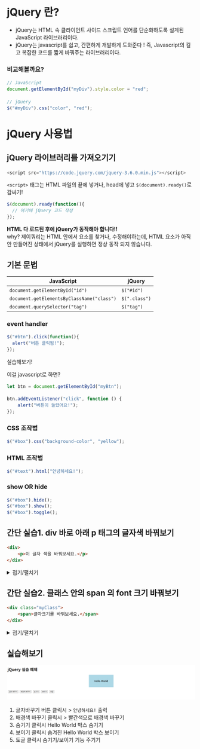# jQuery 란?
- jQuery는 HTML 속 클라이언트 사이드 스크립트 언어를 단순화하도록 설계된 JavaScript 라이브러리이다. 
- jQuery는 javascript를 쉽고, 간편하게 개발하게 도와준다 !
즉, Javascript의 길고 복잡한 코드를 짧게 바꿔주는 라이브러리이다.

### 비교해볼까요?
```js
// JavaScript
document.getElementById("myDiv").style.color = "red";

// jQuery
$("#myDiv").css("color", "red");
```


# jQuery 사용법

## jQuery 라이브러리를 가져오기기
```js
<script src="https://code.jquery.com/jquery-3.6.0.min.js"></script>
```

`<script>` 태그는 HTML 파일의 끝에 넣거나, head에 넣고 `$(document).ready()`로 감싸기!
```js
$(document).ready(function(){
  // 여기에 jQuery 코드 작성
});
```
**HTML 다 로드된 후에 jQuery가 동작해야 합니다!!**  
why? 제이쿼리는 HTML 안에서 요소를 찾거나, 수정해야하는데, HTML 요소가 아직 안 만들어진 상태에서 jQuery를 실행하면 정상 동작 되지 않습니다.


## 기본 문법

| JavaScript                                 | jQuery        |
| ------------------------------------------ | ------------- |
| `document.getElementById("id")`            | `$("#id")`    |
| `document.getElementsByClassName("class")` | `$(".class")` |
| `document.querySelector("tag")`            | `$("tag")`    |

### event handler

```js
$("#btn").click(function(){
  alert("버튼 클릭됨!");
});
```
실습해보기!

이걸 javascript로 하면?
```js
let btn = document.getElementById("myBtn");

btn.addEventListener("click", function () {
    alert("버튼이 눌렸어요!");
});
```

### CSS 조작법
```js
$("#box").css("background-color", "yellow");
```

### HTML 조작법
```js
$("#text").html("안녕하세요!");
```

### show OR hide
```js
$("#box").hide();
$("#box").show();
$("#box").toggle();
```

## 간단 실습1. div 바로 아래 p 태그의 글자색 바꿔보기
```html
<div>
    <p>이 글자 색을 바꿔보세요.</p>
</div>
```

<details>
<summary>접기/펼치기</summary>

```js
$("div > p").css("color","blue");
```
</details>


## 간단 실습2. 클래스 안의 span 의 font 크기 바꿔보기
```html
<div class="myClass">
    <span>글자크기를 바꿔보세요.</span>
</div>
```

<details>
<summary>접기/펼치기</summary>

```js
$(".myClass span").css("font-size","30px");
```
</details>


## 실습해보기
![alt text](practice01.png)  

1. 글자바꾸기 버튼 클릭시 > `안녕하세요!` 출력
2. 배경색 바꾸기 클릭시 > 빨간색으로 배경색 바꾸기
3. 숨기기 클릭시 Hello World 박스 숨기기
4. 보이기 클릭시 숨겨진 Hello World 박스 보이기
5. 토글 클릭시 숨기기/보이기 기능 주기기
